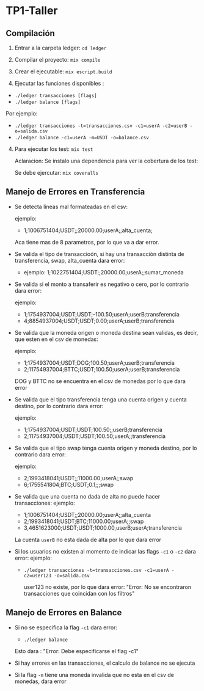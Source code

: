 # TP1-Taller

## Compilación

1. Entrar a la carpeta ledger: ```cd ledger```

2. Compilar el proyecto: ```mix compile```

3. Crear el ejecutable: ```mix escript.build```

4. Ejecutar las funciones disponibles :
- ```./ledger transacciones [flags]```
- ```./ledger balance [flags]```

Por ejemplo: 
- ```./ledger transacciones -t=transacciones.csv -c1=userA -c2=userB -o=salida.csv```
- ```./ledger balance -c1=userA -m=USDT -o=balance.csv```

4. Para ejecutar los test: ```mix test```

    Aclaracion: Se instalo una dependencia para ver la cobertura de los test:

    Se debe ejercutar: ```mix coveralls```
   


## Manejo de Errores en Transferencia

- Se detecta lineas mal formateadas en el csv:

    ejemplo: 
    - 1;1006751404;USDT;;20000.00;userA;;alta_cuenta;

    Aca tiene mas de 8 parametros, por lo que va a dar error.

- Se valida el tipo de transaccioón, si hay una transacción distinta de transferencia, swap, alta_cuenta dara error:
    
    - ejemplo: 1;1022751404;USDT;;20000.00;userA;;sumar_moneda

- Se valida si el monto a transaferir es negativo o cero, por lo contrario dara error:

    ejemplo: 
    - 1;1754937004;USDT;USDT;-100.50;userA;userB;transferencia
    - 4;8854937004;USDT;USDT;0.00;userA;userB;transferencia

- Se valida que la moneda origen o moneda destina sean validas, es decir, que esten en el csv de monedas:
    
    ejemplo: 
    - 1;1754937004;USDT;DOG;100.50;userA;userB;transferencia
    - 2;11754937004;BTTC;USDT;100.50;userA;userB;transferencia

    DOG y BTTC no se encuentra en el csv de monedas por lo que dara error

- Se valida que el tipo transferencia tenga una cuenta origen y cuenta destino, por lo contrario dara error:

    ejemplo: 
    - 1;1754937004;USDT;USDT;100.50;;userB;transferencia
    - 2;11754937004;USDT;USDT;100.50;userA;;transferencia

- Se valida que el tipo swap tenga cuenta origen y moneda destino, por lo contrario dara error:

    ejemplo: 
    - 2;1993418041;USDT;;11000.00;userA;;swap
    - 6;1755541804;BTC;USDT;0.1;;;swap

- Se valida que una cuenta no dada de alta no puede hacer transacciones:
    ejemplo:
    - 1;1006751404;USDT;;20000.00;userA;;alta_cuenta
    - 2;1993418041;USDT;BTC;11000.00;userA;;swap
    - 3,4651623000;USDT;USDT;1000.00,userB;userA;transferencia

    La cuenta `userB` no esta dada de alta por lo que dara error

- Si los usuarios no existen al momento de indicar las flags `-c1` o `-c2` dara error:
    ejemplo:
    - ```./ledger transacciones -t=transacciones.csv -c1=userA -c2=user123 -o=salida.csv```
      
      user123 no existe, por lo que dara error: "Error: No se encontraron transacciones que coincidan con los filtros"

## Manejo de Errores en Balance

- Si no se especifica la flag `-c1` dara error:

    - ```./ledger balance ```
    
    Esto dara : "Error: Debe especificarse el flag -c1"

- Si hay errores en las transacciones, el calculo de balance no se ejecuta

- Si la flag `-m` tiene una moneda invalida que no esta en el csv de monedas, dara error








